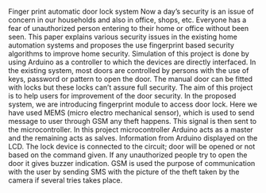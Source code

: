 Finger print automatic door lock system
Now a day’s security is an issue of concern in our households and also in office, shops, etc.   Everyone has a fear of unauthorized person entering to their home or office without been seen. This paper explains various security issues in the existing home automation systems and proposes the use fingerprint based security algorithms to improve home security. Simulation of this project is done by using Arduino as a controller to which the devices are directly interfaced.
In the existing system, most doors are controlled by persons with the use of keys, password or pattern to open the door. The manual door can be fitted with locks but these locks can’t assure full security. The aim of this project is to help users for improvement of the door security. 
In the proposed system, we are introducing fingerprint module to access door lock. Here we have used MEMS (micro electro mechanical sensor), which is used to send message to user through GSM any theft happens. This signal is then sent to the microcontroller. In this project microcontroller Arduino acts as a master and the remaining acts as salves. Information from Arduino displayed on the LCD. The lock device is connected to the circuit; door will be opened or not based on the command given. If any unauthorized people try to open the door it gives buzzer indication. GSM is used the purpose of communication with the user by sending SMS with the picture of the theft taken by the camera if several tries takes place.


